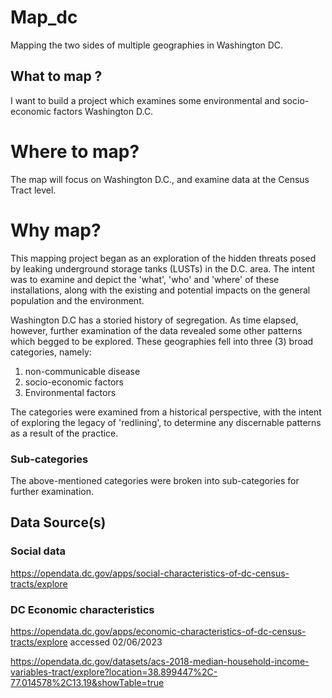 # Map_dc


Mapping the two sides of multiple geographies in Washington DC. 
## What to map ?
I want to build a project which examines some environmental and socio-economic factors Washington D.C.

# Where to map? 
The map will focus on Washington D.C., and examine data at the Census Tract level.

# Why map?

This mapping project began as an exploration of the hidden threats posed by leaking underground storage tanks (LUSTs) in the D.C. area. 
The intent was to examine and depict the 'what', 'who' and 'where' of these installations, along with the existing and potential impacts
on the general population and the environment.

Washington D.C has a storied history of segregation. As time elapsed, however, further examination of the data revealed some other patterns which begged to be explored.
These geographies fell into three (3) broad categories, namely:

1. non-communicable disease
2. socio-economic factors
3. Environmental factors

The categories were examined from a historical perspective, with the intent of exploring the legacy of 'redlining', to determine
any discernable patterns as a result of the practice.

### Sub-categories

The above-mentioned categories were broken into sub-categories for further examination.


## Data Source(s)

### Social data

https://opendata.dc.gov/apps/social-characteristics-of-dc-census-tracts/explore


### DC Economic characteristics
https://opendata.dc.gov/apps/economic-characteristics-of-dc-census-tracts/explore accessed 02/06/2023

https://opendata.dc.gov/datasets/acs-2018-median-household-income-variables-tract/explore?location=38.899447%2C-77.014578%2C13.19&showTable=true
